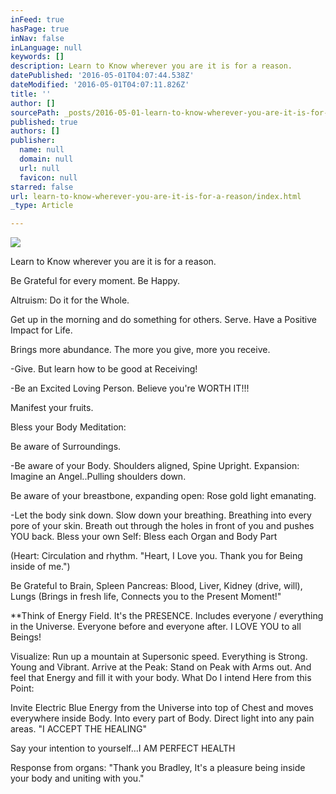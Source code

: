 ```yaml
---
inFeed: true
hasPage: true
inNav: false
inLanguage: null
keywords: []
description: Learn to Know wherever you are it is for a reason.
datePublished: '2016-05-01T04:07:44.538Z'
dateModified: '2016-05-01T04:07:11.826Z'
title: ''
author: []
sourcePath: _posts/2016-05-01-learn-to-know-wherever-you-are-it-is-for-a-reason.md
published: true
authors: []
publisher:
  name: null
  domain: null
  url: null
  favicon: null
starred: false
url: learn-to-know-wherever-you-are-it-is-for-a-reason/index.html
_type: Article

---
```

![](https://the-grid-user-content.s3-us-west-2.amazonaws.com/eee48208-14ee-49ef-9971-c1a2583d1f00.jpg)

Learn to Know wherever you are it is for a reason.

Be Grateful for every moment. Be Happy.

Altruism: Do it for the Whole.

Get up in the morning and do something for others. Serve. Have a Positive Impact for Life.

Brings more abundance. The more you give, more you receive.

-Give. But learn how to be good at Receiving!

-Be an Excited Loving Person. Believe you're WORTH IT!!!

Manifest your fruits.

Bless your Body Meditation:

Be aware of Surroundings.

-Be aware of your Body. Shoulders aligned, Spine Upright. Expansion: Imagine an Angel..Pulling shoulders down.

Be aware of your breastbone, expanding open: Rose gold light emanating.

-Let the body sink down. Slow down your breathing. Breathing into every pore of your skin. Breath out through the holes in front of you and pushes YOU back. Bless your own Self: Bless each Organ and Body Part

(Heart: Circulation and rhythm. "Heart, I Love you. Thank you for Being inside of me.")

Be Grateful to Brain, Spleen Pancreas: Blood, Liver, Kidney (drive, will), Lungs (Brings in fresh life, Connects you to the Present Moment!"

\*\*Think of Energy Field. It's the PRESENCE. Includes everyone / everything in the Universe. Everyone before and everyone after. I LOVE YOU to all Beings!

Visualize: Run up a mountain at Supersonic speed. Everything is Strong. Young and Vibrant. Arrive at the Peak: Stand on Peak with Arms out. And feel that Energy and fill it with your body. What Do I intend Here from this Point:

Invite Electric Blue Energy from the Universe into top of Chest and moves everywhere inside Body. Into every part of Body. Direct light into any pain areas. "I ACCEPT THE HEALING"

Say your intention to yourself...I AM PERFECT HEALTH

Response from organs: "Thank you Bradley, It's a pleasure being inside your body and uniting with you."